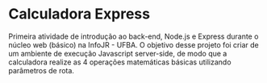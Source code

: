 # Calculadora Express

Primeira atividade de introdução ao back-end, Node.js e Express durante o núcleo web (básico) na InfoJR - UFBA. O objetivo desse projeto foi criar de um ambiente de execução Javascript server-side, de modo que a calculadora realize as 4 operações matemáticas básicas utilizando parâmetros de rota.


